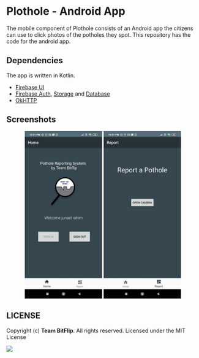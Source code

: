 # Plothole - Android App

The mobile component of Plothole consists of an Android app the citizens can use to click photos of the potholes they spot. This repository has the
code for the android app.

## Dependencies

The app is written in Kotlin.

* [Firebase UI](https://firebase.google.com/docs/android/setup)
* [Firebase Auth](https://firebase.google.com/docs/auth), [Storage](https://firebase.google.com/docs/storage) and [Database](https://firebase.google.com/docs/database)
* [OkHTTP](https://square.github.io/okhttp/)


## Screenshots

<p align="center">
<img src="screenshots/a.jpg" width="40%">
<img src="screenshots/b.jpg" width="40%">
</p>

## LICENSE
Copyright (c) **Team BitFlip**. All rights reserved. Licensed under the MIT License

[![](https://img.shields.io/github/license/junaidrahim/desiresalesportal?style=for-the-badge)](LICENSE)